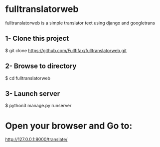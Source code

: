 # fulltranslatorweb
fulltranslatorweb is a simple translator text using django and googletrans

## 1- Clone this project 
$ git clone https://github.com/Fullfifax/fulltranslatorweb.git
## 2- Browse to directory 
$ cd fulltranslatorweb
## 3- Launch server 
$ python3 manage.py runserver
# Open your browser and Go to:
http://127.0.0.1:8000/translate/
